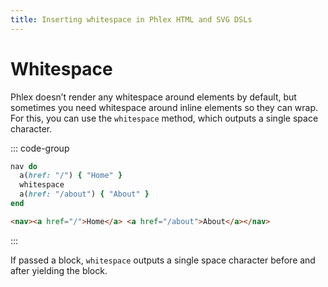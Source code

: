 ```yaml
---
title: Inserting whitespace in Phlex HTML and SVG DSLs
---
```


# Whitespace

Phlex doesn’t render any whitespace around elements by default, but sometimes you need whitespace around inline elements so they can wrap. For this, you can use the `whitespace` method, which outputs a single space character.

::: code-group

```ruby [Ruby]
nav do
  a(href: "/") { "Home" }
  whitespace
  a(href: "/about") { "About" }
end
```

```html [HTML]
<nav><a href="/">Home</a> <a href="/about">About</a></nav>
```

:::

If passed a block, `whitespace` outputs a single space character before and after yielding the block.
